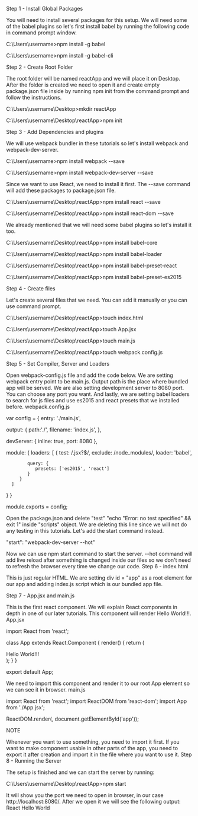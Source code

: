Step 1 - Install Global Packages

You will need to install several packages for this setup. We will need some of the babel plugins so let's first install babel by running the following code in command prompt window.

C:\Users\username>npm install -g babel

C:\Users\username>npm install -g babel-cli

Step 2 - Create Root Folder

The root folder will be named reactApp and we will place it on Desktop. After the folder is created we need to open it and create empty package.json file inside by running npm init from the command prompt and follow the instructions.

C:\Users\username\Desktop>mkdir reactApp

C:\Users\username\Desktop\reactApp>npm init

Step 3 - Add Dependencies and plugins

We will use webpack bundler in these tutorials so let's install webpack and webpack-dev-server.

C:\Users\username>npm install webpack --save

C:\Users\username>npm install webpack-dev-server --save

Since we want to use React, we need to install it first. The --save command will add these packages to package.json file.

C:\Users\username\Desktop\reactApp>npm install react --save

C:\Users\username\Desktop\reactApp>npm install react-dom --save

We already mentioned that we will need some babel plugins so let's install it too.

C:\Users\username\Desktop\reactApp>npm install babel-core

C:\Users\username\Desktop\reactApp>npm install babel-loader

C:\Users\username\Desktop\reactApp>npm install babel-preset-react

C:\Users\username\Desktop\reactApp>npm install babel-preset-es2015

Step 4 - Create files

Let's create several files that we need. You can add it manually or you can use command prompt.

C:\Users\username\Desktop\reactApp>touch index.html

C:\Users\username\Desktop\reactApp>touch App.jsx

C:\Users\username\Desktop\reactApp>touch main.js

C:\Users\username\Desktop\reactApp>touch webpack.config.js

Step 5 - Set Compiler, Server and Loaders

Open webpack-config.js file and add the code below. We are setting webpack entry point to be main.js. Output path is the place where bundled app will be served. We are also setting development server to 8080 port. You can choose any port you want. And lastly, we are setting babel loaders to search for js files and use es2015 and react presets that we installed before.
webpack.config.js

var config = {
   entry: './main.js',
	
   output: {
      path:'./',
      filename: 'index.js',
   },
	
   devServer: {
      inline: true,
      port: 8080
   },
	
   module: {
      loaders: [
         {
            test: /\.jsx?$/,
            exclude: /node_modules/,
            loader: 'babel',
				
            query: {
               presets: ['es2015', 'react']
            }
         }
      ]
   }
}

module.exports = config;

Open the package.json and delete "test" "echo \"Error: no test specified\" && exit 1" inside "scripts" object. We are deleting this line since we will not do any testing in this tutorials. Let's add the start command instead.

"start": "webpack-dev-server --hot"

Now we can use npm start command to start the server. --hot command will add live reload after something is changed inside our files so we don't need to refresh the browser every time we change our code.
Step 6 - index.html

This is just regular HTML. We are setting div id = "app" as a root element for our app and adding index.js script which is our bundled app file.

<!DOCTYPE html>
<html lang = "en">

   <head>
      <meta charset = "UTF-8">
      <title>React App</title>
   </head>

   <body>
      <div id = "app"></div>
      <script src = "index.js"></script>
   </body>

</html>

Step 7 - App.jsx and main.js

This is the first react component. We will explain React components in depth in one of our later tutorials. This component will render Hello World!!!.
App.jsx

import React from 'react';

class App extends React.Component {
   render() {
      return (
         <div>
            Hello World!!!
         </div>
      );
   }
}

export default App;

We need to import this component and render it to our root App element so we can see it in browser.
main.js

import React from 'react';
import ReactDOM from 'react-dom';
import App from './App.jsx';

ReactDOM.render(<App />, document.getElementById('app'));

NOTE

Whenever you want to use something, you need to import it first. If you want to make component usable in other parts of the app, you need to export it after creation and import it in the file where you want to use it.
Step 8 - Running the Server

The setup is finished and we can start the server by running:

C:\Users\username\Desktop\reactApp>npm start

It will show you the port we need to open in browser, in our case http://localhost:8080/. After we open it we will see the following output:
React Hello World